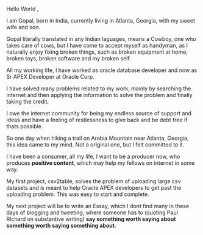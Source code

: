 Hello World ,

I am Gopal, born in India, currently living in Atlanta, Georgia, with my sweet wife and son.

Gopal literally translated in any Indian laguages, means a Cowboy, one who takes care of cows, but I have come to accept myself as handyman, as I naturally enjoy  fixing broken things, such as broken equipment at home, broken toys, broken software and my broken self. 

All my working life, I have worked as oracle database developer and now as Sr APEX Developer at Oracle Corp. 

I have solved many problems related to my work, mainly by searching the internet and then applying the information to solve the problem and finally taking the credit. 

I owe the internet community for being my endless source of support and ideas and have a feeling of restlessness to give back and be debt free if thats possible.

So one day when hiking a trail on Arabia Mountain near Atlanta, Georgia, this idea came to my mind. Not a original one, but I felt committed to it.

I have been a consumer, all my life, I want to be a producer now, who produces **positive content**,
which may help my fellows on internet in some way. 

My first project, csv2table, solves the problem of uploading large csv datasets and is meant to help Oracle APEX developers to get past the uploading problem. This was easy to start and complete.

My next project will be to write an Essay, which I dont find many in these days of blogging and tweeting, where someone has to (quoting Paul RIchard on substantive writing) **say something worth saying about something worth saying something about**. 



